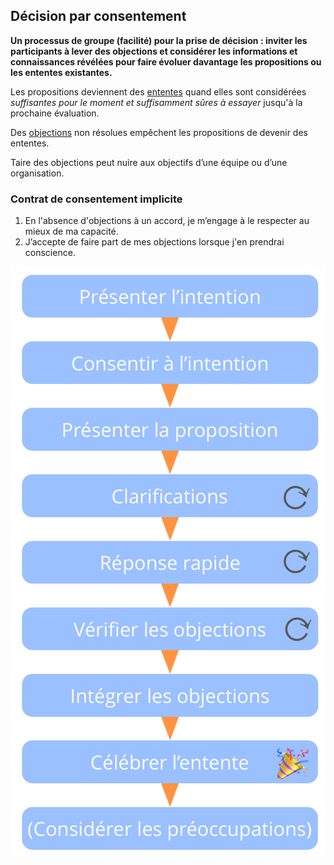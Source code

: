 ## Décision par consentement

**Un processus de groupe (facilité) pour la prise de décision : inviter les participants à lever des objections et considérer les informations et connaissances révélées pour faire évoluer davantage les propositions ou les ententes existantes.**

Les propositions deviennent des [ententes](glossary:agreement) quand elles sont considérées *suffisantes pour le moment et suffisamment sûres à essayer* jusqu'à la prochaine évaluation.

Des [objections](glossary:objection) non résolues empêchent les propositions de devenir des ententes.

Taire des objections peut nuire aux objectifs d’une équipe ou d’une organisation.

### Contrat de consentement implicite

1. En l'absence d'objections à un accord, je m’engage à le respecter au mieux de ma capacité.
2. J’accepte de faire part de mes objections lorsque j'en prendrai conscience.

![Décision par consentement](img/agreements/consent-decision-making.png)